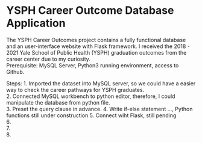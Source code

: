 # YSPH Career Outcome Database Application
The YSPH Career Outcomes project contains a fully functional database and an user-interface website with Flask framework. I received the 2018 - 2021 Yale School of Public Health (YSPH) graduation outcomes from the career center due to my curiosity.   
Prerequisite: MySQL Server, Python3 running environment, access to Github.
                  
Steps: 1. Imported the dataset into MySQL server, so we could have a easier way to check the career pathways for YSPH graduates.   
       2. Connected MySQL workbench to python editor, therefore, I could manipulate the database from python file.   
       3. Preset the query clause in advance.
       4. Write if-else statement ..., Python functions still under construction
       5. Connect wiht Flask, still pending   
       6.         
       7.  
       8.       
